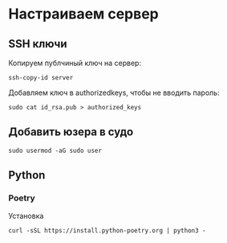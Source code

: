 # Настраиваем сервер

## SSH ключи

Копируем публчиный ключ на сервер:
```
ssh-copy-id server
```

Добавляем ключ в authorizedkeys, чтобы не вводить пароль:
```
sudo cat id_rsa.pub > authorized_keys
```

## Добавить юзера в судо

```
sudo usermod -aG sudo user
```


## Python

### Poetry

Установка
```
curl -sSL https://install.python-poetry.org | python3 -
```
